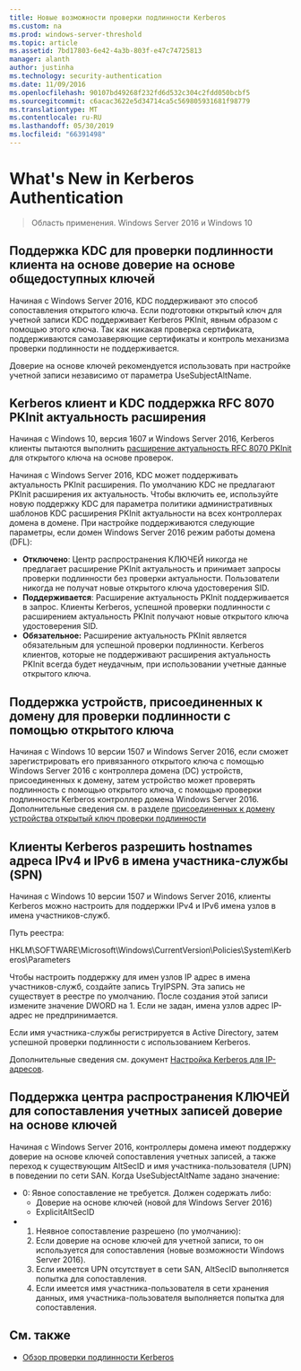 ```yaml
---
title: Новые возможности проверки подлинности Kerberos
ms.custom: na
ms.prod: windows-server-threshold
ms.topic: article
ms.assetid: 7bd17803-6e42-4a3b-803f-e47c74725813
manager: alanth
author: justinha
ms.technology: security-authentication
ms.date: 11/09/2016
ms.openlocfilehash: 90107bd49268f232fd6d532c304c2fdd050bcbf5
ms.sourcegitcommit: c6acac3622e5d34714ca5c569805931681f98779
ms.translationtype: MT
ms.contentlocale: ru-RU
ms.lasthandoff: 05/30/2019
ms.locfileid: "66391498"
---
```

# <a name="whats-new-in-kerberos-authentication"></a>What's New in Kerberos Authentication

>Область применения. Windows Server 2016 и Windows 10

## <a name="kdc-support-for-public-key-trust-based-client-authentication"></a>Поддержка KDC для проверки подлинности клиента на основе доверие на основе общедоступных ключей

Начиная с Windows Server 2016, KDC поддерживают это способ сопоставления открытого ключа. Если подготовки открытый ключ для учетной записи KDC поддерживает Kerberos PKInit, явным образом с помощью этого ключа. Так как никакая проверка сертификата, поддерживаются самозаверяющие сертификаты и контроль механизма проверки подлинности не поддерживается.

Доверие на основе ключей рекомендуется использовать при настройке учетной записи независимо от параметра UseSubjectAltName.

## <a name="kerberos-client-and-kdc-support-for-rfc-8070-pkinit-freshness-extension"></a>Kerberos клиент и KDC поддержка RFC 8070 PKInit актуальность расширения

Начиная с Windows 10, версия 1607 и Windows Server 2016, Kerberos клиенты пытаются выполнить [расширение актуальность RFC 8070 PKInit](https://datatracker.ietf.org/doc/draft-ietf-kitten-pkinit-freshness/) для открытого ключа на основе проверок. 

Начиная с Windows Server 2016, KDC может поддерживать актуальность PKInit расширения. По умолчанию KDC не предлагают PKInit расширения их актуальность. Чтобы включить ее, используйте новую поддержку KDC для параметра политики административных шаблонов KDC расширения PKInit актуальности на всех контроллерах домена в домене. При настройке поддерживаются следующие параметры, если домен Windows Server 2016 режим работы домена (DFL):

- **Отключено**: Центр распространения КЛЮЧЕЙ никогда не предлагает расширение PKInit актуальность и принимает запросы проверки подлинности без проверки актуальности. Пользователи никогда не получат новые открытого ключа удостоверения SID.
- **Поддерживается**: Расширение актуальность PKInit поддерживается в запрос. Клиенты Kerberos, успешной проверки подлинности с расширением актуальность PKInit получают новые открытого ключа удостоверения SID.
- **Обязательное:** Расширение актуальность PKInit является обязательным для успешной проверки подлинности. Kerberos клиентов, которые не поддерживают расширения актуальность PKInit всегда будет неудачным, при использовании учетные данные открытого ключа.

## <a name="domain-joined-device-support-for-authentication-using-public-key"></a>Поддержка устройств, присоединенных к домену для проверки подлинности с помощью открытого ключа

Начиная с Windows 10 версии 1507 и Windows Server 2016, если сможет зарегистрировать его привязанного открытого ключа с помощью Windows Server 2016 с контроллера домена (DC) устройств, присоединенных к домену, затем устройство может проверять подлинность с помощью открытого ключа, с помощью проверки подлинности Kerberos контроллер домена Windows Server 2016. Дополнительные сведения см. в разделе [присоединенных к домену устройства открытый ключ проверки подлинности](Domain-joined-Device-Public-Key-Authentication.md)

## <a name="kerberos-clients-allow-ipv4-and-ipv6-address-hostnames-in-service-principal-names-spns"></a>Клиенты Kerberos разрешить hostnames адреса IPv4 и IPv6 в имена участника-службы (SPN)

Начиная с Windows 10 версии 1507 и Windows Server 2016, клиенты Kerberos можно настроить для поддержки IPv4 и IPv6 имена узлов в имена участников-служб. 

Путь реестра:

HKLM\SOFTWARE\Microsoft\Windows\CurrentVersion\Policies\System\Kerberos\Parameters

Чтобы настроить поддержку для имен узлов IP адрес в имена участников-служб, создайте запись TryIPSPN. Эта запись не существует в реестре по умолчанию. После создания этой записи измените значение DWORD на 1. Если не задан, имена узлов адрес IP-адрес не предпринимается.

Если имя участника-службы регистрируется в Active Directory, затем успешной проверки подлинности с использованием Kerberos. 

Дополнительные сведения см. документ [Настройка Kerberos для IP-адресов](configuring-kerberos-over-ip.md).

## <a name="kdc-support-for-key-trust-account-mapping"></a>Поддержка центра распространения КЛЮЧЕЙ для сопоставления учетных записей доверие на основе ключей

Начиная с Windows Server 2016, контроллеры домена имеют поддержку доверие на основе ключей сопоставления учетных записей, а также переход к существующим AltSecID и имя участника-пользователя (UPN) в поведении по сети SAN. Когда UseSubjectAltName задано значение:

- 0: Явное сопоставление не требуется. Должен содержать либо:
    - Доверие на основе ключей (новой для Windows Server 2016)
    - ExplicitAltSecID
- 1. Неявное сопоставление разрешено (по умолчанию):
    1. Если доверие на основе ключей для учетной записи, то он используется для сопоставления (новые возможности Windows Server 2016).
    2. Если имеется UPN отсутствует в сети SAN, AltSecID выполняется попытка для сопоставления.
    3. Если имеется имя участника-пользователя в сети хранения данных, имя участника-пользователя выполняется попытка для сопоставления.

## <a name="see-also"></a>См. также

- [Обзор проверки подлинности Kerberos](kerberos-authentication-overview.md)
